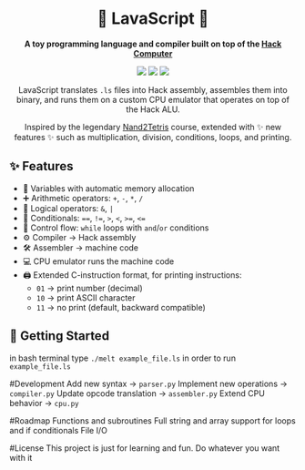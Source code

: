 <h1 align="center">
  🌋 LavaScript 🌋
</h1>

<p align="center">
  <b>A toy programming language and compiler built on top of the 
  <a href="https://www.nand2tetris.org/">Hack Computer</a></b>
</p>

<p align="center">
  <img src="https://img.shields.io/badge/status-learning-orange?style=for-the-badge" />
  <img src="https://img.shields.io/badge/language-Python-blue?style=for-the-badge" />
  <img src="https://img.shields.io/badge/license-Do_Whatever_You_Want-green?style=for-the-badge" />
</p>


<p align="center">
  LavaScript translates <code>.ls</code> files into Hack assembly, 
  assembles them into binary, and runs them on a custom CPU emulator 
  that operates on top of the Hack ALU.  
</p>

<p align="center">
  Inspired by the legendary <a href="https://www.nand2tetris.org/">Nand2Tetris</a> course, 
  extended with ✨ new features ✨ such as multiplication, division, conditions, loops, 
  and printing.
</p>


## ✨ Features

- 📝 Variables with automatic memory allocation  
- ➕ Arithmetic operators: `+`, `-`, `*`, `/`  
- 🔀 Logical operators: `&`, `|`  
- 🔎 Conditionals: `==`, `!=`, `>`, `<`, `>=`, `<=`  
- 🔁 Control flow: `while` loops with `and`/`or` conditions  
- ⚙️ Compiler → Hack assembly  
- 🛠️ Assembler → machine code  
- 💻 CPU emulator runs the machine code  
- 🖨️ Extended C-instruction format, for printing instructions:  
  - `01` → print number (decimal)  
  - `10` → print ASCII character  
  - `11` → no print (default, backward compatible)
    
## 🚀 Getting Started

in bash terminal type `./melt example_file.ls` in order to run `example_file.ls`

#Development
  Add new syntax → `parser.py`
  Implement new operations → `compiler.py`
  Update opcode translation → `assembler.py`
  Extend CPU behavior → `cpu.py`

#Roadmap
 Functions and subroutines
 Full string and array support
 for loops and if conditionals
 File I/O

#License This project is just for learning and fun. Do whatever you want with it
